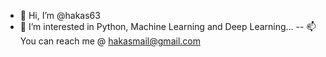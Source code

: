 - 👋 Hi, I’m @hakas63
- 👀 I’m interested in Python, Machine Learning and Deep Learning...
-- 📫You can reach me @ hakasmail@gmail.com

<!---
hakas63/hakas63 is a ✨ special ✨ repository because its `README.md` (this file) appears on your GitHub profile.
You can click the Preview link to take a look at your changes.
--->
